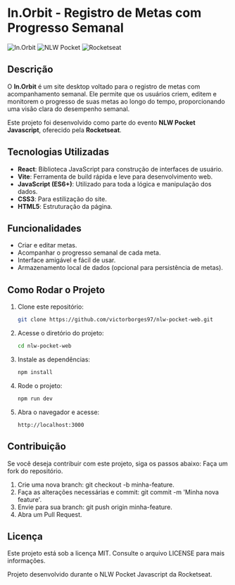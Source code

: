# In.Orbit - Registro de Metas com Progresso Semanal

![In.Orbit](https://img.shields.io/badge/React-Vite-blue)
![NLW Pocket](https://img.shields.io/badge/NLW%20Pocket-Javascript-orange)
![Rocketseat](https://img.shields.io/badge/Rocketseat-Explorer-blueviolet)

## Descrição

O **In.Orbit** é um site desktop voltado para o registro de metas com acompanhamento semanal. Ele permite que os usuários criem, editem e monitorem o progresso de suas metas ao longo do tempo, proporcionando uma visão clara do desempenho semanal. 

Este projeto foi desenvolvido como parte do evento **NLW Pocket Javascript**, oferecido pela **Rocketseat**.

## Tecnologias Utilizadas

- **React**: Biblioteca JavaScript para construção de interfaces de usuário.
- **Vite**: Ferramenta de build rápida e leve para desenvolvimento web.
- **JavaScript (ES6+)**: Utilizado para toda a lógica e manipulação dos dados.
- **CSS3**: Para estilização do site.
- **HTML5**: Estruturação da página.

## Funcionalidades

- Criar e editar metas.
- Acompanhar o progresso semanal de cada meta.
- Interface amigável e fácil de usar.
- Armazenamento local de dados (opcional para persistência de metas).
  
## Como Rodar o Projeto

1. Clone este repositório:
   ```bash
   git clone https://github.com/victorborges97/nlw-pocket-web.git

2. Acesse o diretório do projeto:
    ```bash
   cd nlw-pocket-web
    
3. Instale as dependências:
   ```bash
   npm install
   
4. Rode o projeto:
   ```bash
   npm run dev
   
5. Abra o navegador e acesse:
   ```
   http://localhost:3000

## Contribuição
Se você deseja contribuir com este projeto, siga os passos abaixo:
Faça um fork do repositório.
1. Crie uma nova branch: git checkout -b minha-feature.
2. Faça as alterações necessárias e commit: git commit -m 'Minha nova feature'.
3. Envie para sua branch: git push origin minha-feature.
4. Abra um Pull Request.

## Licença
Este projeto está sob a licença MIT. Consulte o arquivo LICENSE para mais informações.

Projeto desenvolvido durante o NLW Pocket Javascript da Rocketseat.
